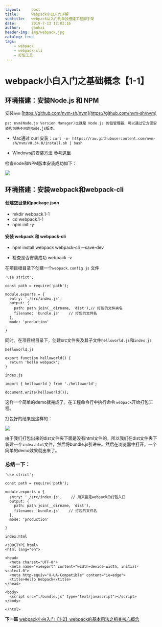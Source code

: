 ```yaml
---
layout:     post
title:      webpack小白入门详解
subtitle:   webpack从入门到单独搭建工程脚手架
date:       2019-7-13 12:03:16
author:     gankai
header-img: img/webpack.jpg
catalog: true
tags:
    - webpack
    - webpack-cli 
    - 打包工具
---
```

# webpack小白入门之基础概念【1-1】

## 环境搭建：安装Node.js 和 NPM


安装`nvm` [https://github.com/nvm-sh/nvm](https://github.com/nvm-sh/nvm)
 
    ps: nvm(Node.js Version Manager)也就是 Node.js 的包管理器，可以通过它方便安装和切换不同的Node.js版本。

+ Mac通过 curl 安装：`curl -o- https://raw.githubusercontent.com/nvm-sh/nvm/v0.34.0/install.sh | bash`

+ Windows的安装方法 参考[这里](https://www.jianshu.com/p/0d591ad6d60d)

检查node和NPM版本安装成功如下：

![](./imags/2019-07-13_112111.png)


## 环境搭建：安装webpack和webpack-cli

#### 创建空目录和package.json

- mkdir webpack.1-1
- cd webpack.1-1
- npm init -y

#### 安装 webpack 和 webpack-cli

- npm install webpack webpack-cli --save-dev

- 检查是否安装成功  webpack -v

在项目根目录下创建一个`webpack.config.js` 文件

    'use strict';

    const path = require('path');

    module.exports = {
      entry: './src/index.js',
      output: {
        path: path.join(__dirname, 'dist'),// 打包的文件夹名
        filename: 'bundle.js'    // 打包的文件名
      },
      mode: 'production'

    }

同时，在项目根目录下，创建src文件夹及其子文件`helloworld.js`和`index.js`

`helloworld.js`

    export function helloworld() {
      return 'hello webpack';
    }

`index.js`

    import { helloworld } from './helloworld';

    document.write(helloworld());

这样一个简单的demo就完成了，在工程命令行中执行命令 `webpack`开始打包工程。

打包好的结果是这样的：

![](./imags/2019-07-13_155908.png)

由于我们打包出来的dist文件夹下面是没有html文件的，所以我们在dist文件夹下新建一个`index.html`文件，然后将bundle.js引进来。然后在浏览器中打开，一个简单的demo效果就出来了。

### 总结一下：

    'use strict';                                      

    const path = require('path');                    
                                                       
    module.exports = {                                     
      entry: './src/index.js',    // 用来指定webpack的打包入口                   
      output: {
        path: path.join(__dirname, 'dist'),
        filename: 'bundle.js'    // 打包的文件名
      },
      mode: 'production'

    }

`index.html`

    <!DOCTYPE html>
    <html lang="en">

    <head>
      <meta charset="UTF-8">
      <meta name="viewport" content="width=device-width, initial-scale=1.0">
      <meta http-equiv="X-UA-Compatible" content="ie=edge">
      <title>Hello Webpack</title>
    </head>

    <body>
      <script src="./bundle.js" type="text/javascript"></script>
    </body>

    </html>

<b>下一篇</b> [webpack小白入门【1-2】webpack的基本用法之相关核心概念](https://github.com/GitHubGanKai/webpack/blob/master/webpack.1.2/readme.md)